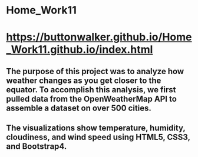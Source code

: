 # Home_Work11
# https://buttonwalker.github.io/Home_Work11.github.io/index.html
## The purpose of this project was to analyze how weather changes as you get closer to the equator. To accomplish this analysis, we first pulled data from the OpenWeatherMap API to assemble a dataset on over 500 cities.

## The visualizations show temperature, humidity, cloudiness, and wind speed using HTML5, CSS3, and Bootstrap4.
